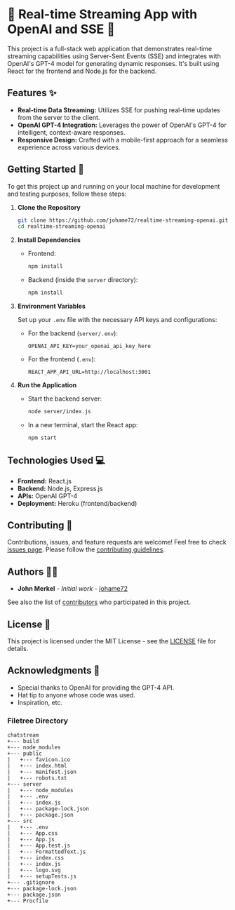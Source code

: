 # 🌟 Real-time Streaming App with OpenAI and SSE 🌟

This project is a full-stack web application that demonstrates real-time streaming capabilities using Server-Sent Events (SSE) and integrates with OpenAI's GPT-4 model for generating dynamic responses. It's built using React for the frontend and Node.js for the backend.

## Features ✨

- **Real-time Data Streaming:** Utilizes SSE for pushing real-time updates from the server to the client.
- **OpenAI GPT-4 Integration:** Leverages the power of OpenAI's GPT-4 for intelligent, context-aware responses.
- **Responsive Design:** Crafted with a mobile-first approach for a seamless experience across various devices.

## Getting Started 🚀

To get this project up and running on your local machine for development and testing purposes, follow these steps:

1. **Clone the Repository**
   
   ```bash
   git clone https://github.com/johame72/realtime-streaming-openai.git
   cd realtime-streaming-openai
   ```

2. **Install Dependencies**

   - Frontend:
     ```bash
     npm install
     ```
   - Backend (inside the `server` directory):
     ```bash
     npm install
     ```

3. **Environment Variables**

   Set up your `.env` file with the necessary API keys and configurations:
   - For the backend (`server/.env`):
     ```
     OPENAI_API_KEY=your_openai_api_key_here
     ```
   - For the frontend (`.env`):
     ```
     REACT_APP_API_URL=http://localhost:3001
     ```

4. **Run the Application**

   - Start the backend server:
     ```bash
     node server/index.js
     ```
   - In a new terminal, start the React app:
     ```bash
     npm start
     ```

## Technologies Used 💻

- **Frontend:** React.js
- **Backend:** Node.js, Express.js
- **APIs:** OpenAI GPT-4
- **Deployment:** Heroku (frontend/backend)

## Contributing 🤝

Contributions, issues, and feature requests are welcome! Feel free to check [issues page](link-to-your-issues-page). Please follow the [contributing guidelines](link-to-your-contributing-guide).

## Authors 👨‍💻

- **John Merkel** - _Initial work_ - [johame72](https://github.com/johame72)

See also the list of [contributors](https://github.com/your-repo/realtime-streaming-openai/contributors) who participated in this project.

## License 📄

This project is licensed under the MIT License - see the [LICENSE](LICENSE) file for details.

## Acknowledgments 🎉

- Special thanks to OpenAI for providing the GPT-4 API.
- Hat tip to anyone whose code was used.
- Inspiration, etc.

### Filetree Directory

```
chatstream  
+--- build  
+--- node_modules  
+--- public  
|   +--- favicon.ico  
|   +--- index.html  
|   +--- manifest.json  
|   +--- robots.txt  
+--- server  
|   +--- node_modules  
|   +--- .env  
|   +--- index.js  
|   +--- package-lock.json  
|   +--- package.json  
+--- src  
|   +--- .env  
|   +--- App.css  
|   +--- App.js  
|   +--- App.test.js  
|   +--- FormattedText.js  
|   +--- index.css  
|   +--- index.js  
|   +--- logo.svg  
|   +--- setupTests.js  
+--- .gitignore  
+--- package-lock.json  
+--- package.json  
+--- Procfile  
```

